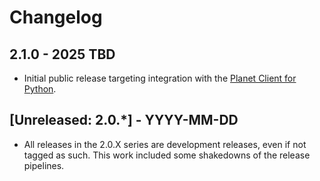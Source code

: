 # Changelog

## 2.1.0 - 2025 TBD
- Initial public release targeting integration with the
  [Planet Client for Python](https://github.com/planetlabs/planet-client-python).

## [Unreleased: 2.0.*] - YYYY-MM-DD
- All releases in the 2.0.X series are development releases, even if not
  tagged as such. This work included some shakedowns of the release pipelines.
